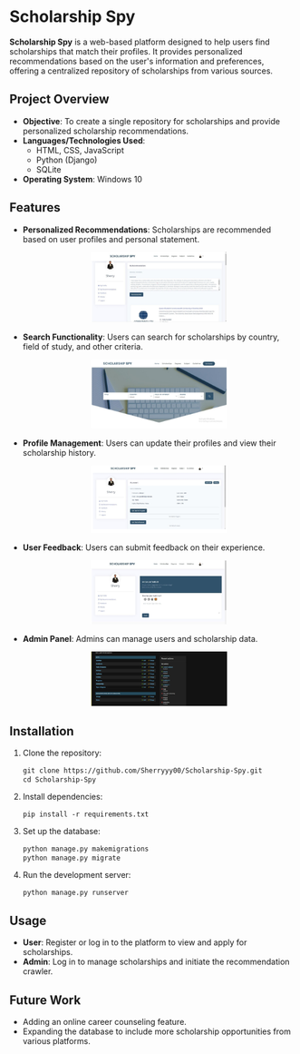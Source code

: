 # Scholarship Spy

**Scholarship Spy** is a web-based platform designed to help users find scholarships that match their profiles. It provides personalized recommendations based on the user's information and preferences, offering a centralized repository of scholarships from various sources.

## Project Overview

- **Objective**: To create a single repository for scholarships and provide personalized scholarship recommendations.
- **Languages/Technologies Used**:
  - HTML, CSS, JavaScript
  - Python (Django)
  - SQLite
- **Operating System**: Windows 10

## Features

- **Personalized Recommendations**: Scholarships are recommended based on user profiles and personal statement.
  
  <p align="center">
  <img src="https://github.com/Sherryyy00/Scholarship-Spy/blob/main/images/recommendation.jpeg", alt=" Monthly Bar Chart " width="50%" height="50%">
</p>

- **Search Functionality**: Users can search for scholarships by country, field of study, and other criteria.
  
  <p align="center">
  <img src="https://github.com/Sherryyy00/Scholarship-Spy/blob/main/images/Search.jpeg", alt=" Monthly Bar Chart " width="50%" height="50%">
</p>

- **Profile Management**: Users can update their profiles and view their scholarship history.
  
  <p align="center">
  <img src="https://github.com/Sherryyy00/Scholarship-Spy/blob/main/images/Profile.jpeg", alt=" Monthly Bar Chart " width="50%" height="50%">
</p>

- **User Feedback**: Users can submit feedback on their experience.

   <p align="center">
  <img src="https://github.com/Sherryyy00/Scholarship-Spy/blob/main/images/feedback.jpeg", alt=" Monthly Bar Chart " width="50%" height="50%">
</p>

- **Admin Panel**: Admins can manage users and scholarship data.

    <p align="center">
  <img src="https://github.com/Sherryyy00/Scholarship-Spy/blob/main/images/admin.jpeg", alt=" Monthly Bar Chart " width="50%" height="50%">
</p>

## Installation

1. Clone the repository:

       git clone https://github.com/Sherryyy00/Scholarship-Spy.git
       cd Scholarship-Spy
2. Install dependencies:

       pip install -r requirements.txt

3. Set up the database:

       python manage.py makemigrations
       python manage.py migrate
   
4. Run the development server:

       python manage.py runserver

## Usage

- **User**: Register or log in to the platform to view and apply for scholarships.
- **Admin**: Log in to manage scholarships and initiate the recommendation crawler.

## Future Work

- Adding an online career counseling feature.
- Expanding the database to include more scholarship opportunities from various platforms.

